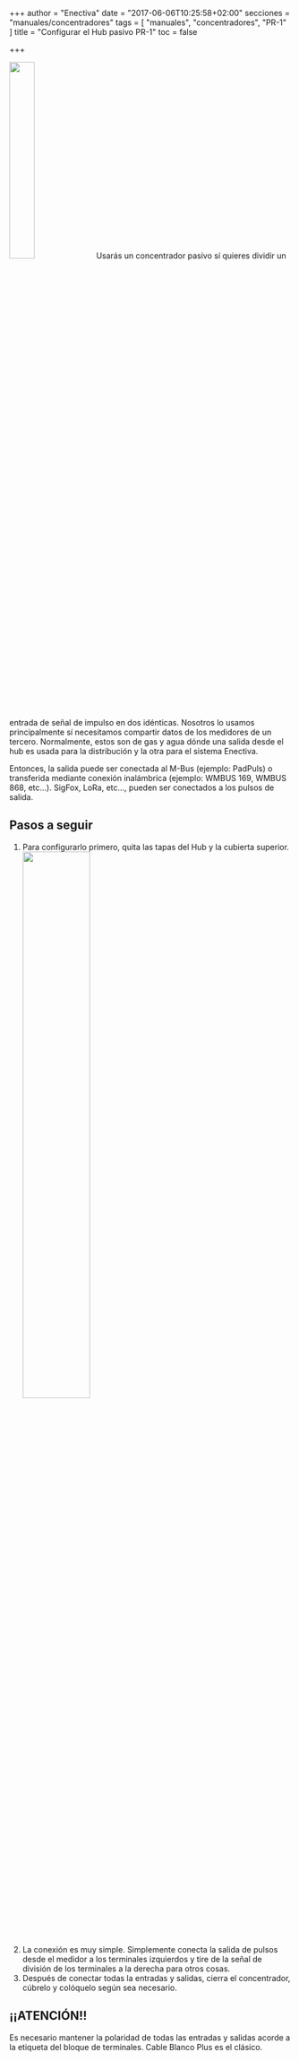 +++
author = "Enectiva"
date = "2017-06-06T10:25:58+02:00"
secciones = "manuales/concentradores"
tags = [
    "manuales",
    "concentradores",
    "PR-1"
]
title = "Configurar el Hub pasivo PR-1"
toc = false

+++

<img class="right" src="/images/hub-pasivo-pr-1.jpg" style="width:30%"></img>
Usarás un concentrador pasivo sí quieres dividir un entrada de señal de impulso en dos idénticas. Nosotros lo usamos principalmente sí necesitamos compartir datos de los medidores de un tercero. Normalmente, estos son de gas y agua dónde una salida desde el hub es usada para la distribución y la otra para el sistema Enectiva.

Entonces, la salida puede ser conectada al M-Bus (ejemplo: PadPuls) o transferida mediante conexión inalámbrica (ejemplo: WMBUS 169, WMBUS 868, etc...). SigFox, LoRa, etc..., pueden ser conectados a los pulsos de salida.

## Pasos a seguir

1. Para configurarlo primero, quita las tapas del Hub y la cubierta superior.
<img class="center" src="/images/hub-pasivo-pr-1-without-cases_es.png" style="width:50%"></img>
2. La conexión es muy simple. Simplemente conecta la salida de pulsos desde el medidor a los terminales izquierdos y tire de la señal de división de los terminales a la derecha para otros cosas.
3. Después de conectar todas la entradas y salidas, cierra el concentrador, cúbrelo y colóquelo según sea necesario.


## ¡¡ATENCIÓN!!
Es necesario mantener la polaridad de todas las entradas y salidas acorde a la etiqueta del bloque de terminales. Cable Blanco Plus es el clásico.
